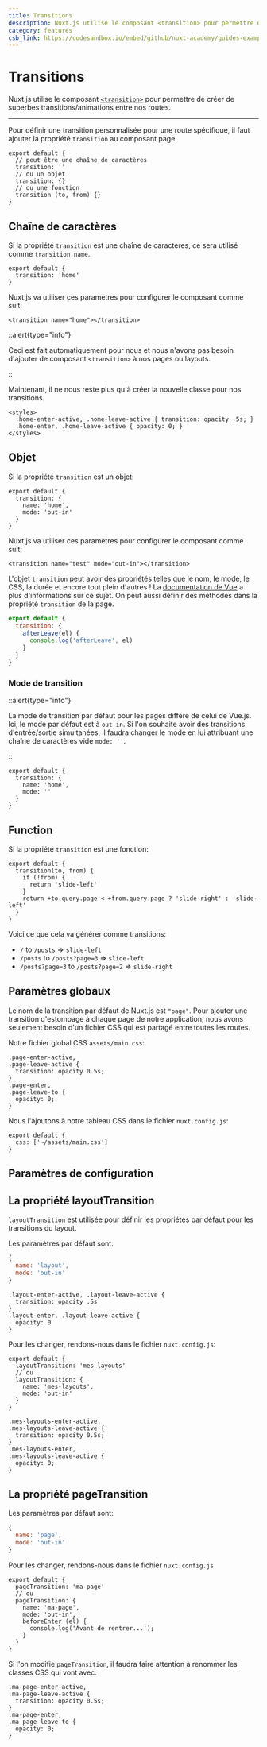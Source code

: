 ```yaml
---
title: Transitions
description: Nuxt.js utilise le composant <transition> pour permettre de créer de superbes transitions/animations entre nos routes.
category: features
csb_link: https://codesandbox.io/embed/github/nuxt-academy/guides-examples/tree/master/03_features/05_transitions?fontsize=14&hidenavigation=1&theme=dark
---
```

# Transitions

Nuxt.js utilise le composant [`<transition>`](http://vuejs.org/v2/guide/transitions.html#Transitioning-Single-Elements-Components) pour permettre de créer de superbes transitions/animations entre nos routes.

---

Pour définir une transition personnalisée pour une route spécifique, il faut ajouter la propriété `transition` au composant page.

```js{}[pages/index.vue]
export default {
  // peut être une chaîne de caractères
  transition: ''
  // ou un objet
  transition: {}
  // ou une fonction
  transition (to, from) {}
}
```

## Chaîne de caractères

Si la propriété `transition` est une chaîne de caractères, ce sera utilisé comme `transition.name`.

```js{}[pages/index.vue]
export default {
  transition: 'home'
}
```

Nuxt.js va utiliser ces paramètres pour configurer le composant comme suit:

```html{}[pages/index.vue]
<transition name="home"></transition>
```

::alert{type="info"}

Ceci est fait automatiquement pour nous et nous n'avons pas besoin d'ajouter de composant `<transition>` à nos pages ou layouts.

::

Maintenant, il ne nous reste plus qu'à créer la nouvelle classe pour nos transitions.

```html{}[pages/index.vue]
<styles>
  .home-enter-active, .home-leave-active { transition: opacity .5s; }
  .home-enter, .home-leave-active { opacity: 0; }
</styles>
```

## Objet

Si la propriété `transition` est un objet:

```js{}[pages/index.vue]
export default {
  transition: {
    name: 'home',
    mode: 'out-in'
  }
}
```

Nuxt.js va utiliser ces paramètres pour configurer le composant comme suit:

```html{}[pages/index.vue]
<transition name="test" mode="out-in"></transition>
```

L'objet `transition` peut avoir des propriétés telles que le nom, le mode, le CSS, la durée et encore tout plein d'autres ! La [documentation de Vue](https://vuejs.org/v2/guide/transitions.html) a plus d'informations sur ce sujet. On peut aussi définir des méthodes dans la propriété `transition` de la page.

```js
export default {
  transition: {
    afterLeave(el) {
      console.log('afterLeave', el)
    }
  }
}
```

### Mode de transition

::alert{type="info"}

La mode de transition par défaut pour les pages diffère de celui de Vue.js. Ici, le mode par défaut est à `out-in`. Si l'on souhaite avoir des transitions d'entrée/sortie simultanées, il faudra changer le mode en lui attribuant une chaîne de caractères vide `mode: ''`.

::

```js{}[pages/index.vue]
export default {
  transition: {
    name: 'home',
    mode: ''
  }
}
```

## Function

Si la propriété `transition` est une fonction:

```js{}[pages/index.vue]
export default {
  transition(to, from) {
    if (!from) {
      return 'slide-left'
    }
    return +to.query.page < +from.query.page ? 'slide-right' : 'slide-left'
  }
}
```

Voici ce que cela va générer comme transitions:

- `/` to `/posts` => `slide-left`
- `/posts` to `/posts?page=3` => `slide-left`
- `/posts?page=3` to `/posts?page=2` => `slide-right`

## Paramètres globaux

Le nom de la transition par défaut de Nuxt.js est `"page"`. Pour ajouter une transition d'estompage à chaque page de notre application, nous avons seulement besoin d'un fichier CSS qui est partagé entre toutes les routes.

Notre fichier global CSS `assets/main.css`:

```css{}[assets/main.css]
.page-enter-active,
.page-leave-active {
  transition: opacity 0.5s;
}
.page-enter,
.page-leave-to {
  opacity: 0;
}
```

Nous l'ajoutons à notre tableau CSS dans le fichier `nuxt.config.js`:

```js{}[nuxt.config.js]
export default {
  css: ['~/assets/main.css']
}
```

## Paramètres de configuration

## La propriété layoutTransition

`layoutTransition` est utilisée pour définir les propriétés par défaut pour les transitions du layout.

Les paramètres par défaut sont:

```js
{
  name: 'layout',
  mode: 'out-in'
}
```

```js{}[assets/main.css]
.layout-enter-active, .layout-leave-active {
  transition: opacity .5s
}
.layout-enter, .layout-leave-active {
  opacity: 0
}
```

Pour les changer, rendons-nous dans le fichier `nuxt.config.js`:

```js{}[nuxt.config.js]
export default {
  layoutTransition: 'mes-layouts'
  // ou
  layoutTransition: {
    name: 'mes-layouts',
    mode: 'out-in'
  }
}
```

```css{}[assets/main.css]
.mes-layouts-enter-active,
.mes-layouts-leave-active {
  transition: opacity 0.5s;
}
.mes-layouts-enter,
.mes-layouts-leave-active {
  opacity: 0;
}
```

## La propriété pageTransition

Les paramètres par défaut sont:

```js
{
  name: 'page',
  mode: 'out-in'
}
```

Pour les changer, rendons-nous dans le fichier `nuxt.config.js`

```js{}[nuxt.config.js]
export default {
  pageTransition: 'ma-page'
  // ou
  pageTransition: {
    name: 'ma-page',
    mode: 'out-in',
    beforeEnter (el) {
      console.log('Avant de rentrer...');
    }
  }
}
```

Si l'on modifie `pageTransition`, il faudra faire attention à renommer les classes CSS qui vont avec.

```css{}[assets/main.css]
.ma-page-enter-active,
.ma-page-leave-active {
  transition: opacity 0.5s;
}
.ma-page-enter,
.ma-page-leave-to {
  opacity: 0;
}
```
